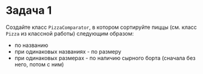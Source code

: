 # Задача 1

Создайте класс `PizzaComparator`, в котором сортируйте пиццы (см. класс `Pizza` из классной работы) следующим образом:
- по названию
- при одинаковых названиях - по размеру
- при одинаковых размерах - по наличию сырного борта (сначала без него, потом с ним)
